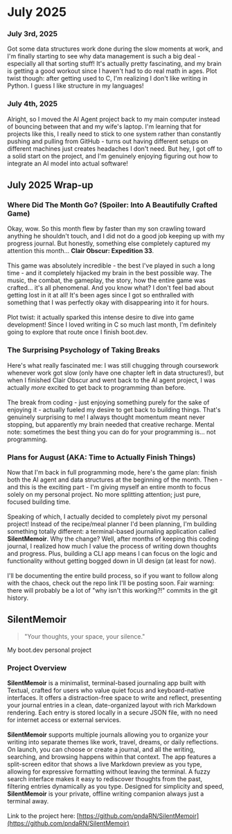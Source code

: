 # July 2025 
### July 3rd, 2025
Got some data structures work done during the slow moments at work, and I'm finally starting to see why data management is such a big deal - especially all that sorting stuff! It's actually pretty fascinating, and my brain is getting a good workout since I haven't had to do real math in ages. Plot twist though: after getting used to C, I'm realizing I don't like writing in Python. I guess I like structure in my languages!

### July 4th, 2025 
Alright, so I moved the AI Agent project back to my main computer instead of bouncing between that and my wife's laptop. I'm learning that for projects like this, I really need to stick to one system rather than constantly pushing and pulling from GitHub - turns out having different setups on different machines just creates headaches I don't need. But hey, I got off to a solid start on the project, and I'm genuinely enjoying figuring out how to integrate an AI model into actual software!

## July 2025 Wrap-up
### Where Did The Month Go? (Spoiler: Into A Beautifully Crafted Game)
Okay, wow. So this month flew by faster than my son crawling toward anything he shouldn't touch, and I did not do a good job keeping up with my progress journal. But honestly, something else completely captured my attention this month... **Clair Obscur: Expedition 33**. <br><br>
This game was absolutely incredible - the best I've played in such a long time - and it completely hijacked my brain in the best possible way. The music, the combat, the gameplay, the story, how the entire game was crafted... it's all phenomenal. And you know what? I don't feel bad about getting lost in it at all! It's been ages since I got so enthralled with something that I was perfectly okay with disappearing into it for hours. <br><br>
Plot twist: it actually sparked this intense desire to dive into game development! Since I loved writing in C so much last month, I'm definitely going to explore that route once I finish boot.dev. 

### The Surprising Psychology of Taking Breaks
Here's what really fascinated me: I was still chugging through coursework whenever work got slow (only have one chapter left in data structures!), but when I finished Clair Obscur and went back to the AI agent project, I was actually *more* excited to get back to programming than before. <br><br>
The break from coding - just enjoying something purely for the sake of enjoying it - actually fueled my desire to get back to building things. That's genuinely surprising to me! I always thought momentum meant never stopping, but apparently my brain needed that creative recharge. Mental note: sometimes the best thing you can do for your programming is... not programming.

### Plans for August (AKA: Time to Actually Finish Things)
Now that I'm back in full programming mode, here's the game plan: finish both the AI agent and data structures at the beginning of the month. Then - and this is the exciting part - I'm giving myself an entire month to focus solely on my personal project. No more splitting attention; just pure, focused building time.<br><br>
Speaking of which, I actually decided to completely pivot my personal project! Instead of the recipe/meal planner I'd been planning, I'm building something totally different: a terminal-based journaling application called **SilentMemoir**. Why the change? Well, after months of keeping this coding journal, I realized how much I value the process of writing down thoughts and progress. Plus, building a CLI app means I can focus on the logic and functionality without getting bogged down in UI design (at least for now). <br><br>
I'll be documenting the entire build process, so if you want to follow along with the chaos, check out the repo link I'll be posting soon. Fair warning: there will probably be a lot of "why isn't this working?!" commits in the git history.

## SilentMemoir
> "Your thoughts, your space, your silence."

My boot.dev personal project

### Project Overview
**SilentMemoir** is a minimalist, terminal-based journaling app built with Textual, crafted for users who value quiet focus and keyboard-native interfaces. It offers a distraction-free space to write and reflect, presenting your journal entries in a clean, date-organized layout with rich Markdown rendering. Each entry is stored locally in a secure JSON file, with no need for internet access or external services.<br><br>
**SilentMemoir** supports multiple journals allowing you to organize your writing into separate themes like work, travel, dreams, or daily reflections. On launch, you can choose or create a journal, and all the writing, searching, and browsing happens within that context. The app features a split-screen editor that shows a live Markdown preview as you type, allowing for expressive formatting without leaving the terminal. A fuzzy search interface makes it easy to rediscover thoughts from the past, filtering entries dynamically as you type. Designed for simplicity and speed, **SilentMemoir** is your private, offline writing companion always just a terminal away.<br><br>
Link to the project here: [https://github.com/pndaRN/SilentMemoir](https://github.com/pndaRN/SilentMemoir)
